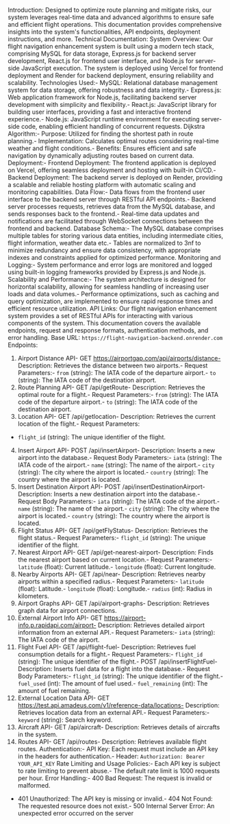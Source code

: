 Introduction:
 Designed to optimize route planning and mitigate risks, our system leverages real-time data and
 advanced algorithms to ensure safe and efficient flight operations. This documentation provides
 comprehensive insights into the system's functionalities, API endpoints, deployment
 instructions, and more.
 Technical Documentation:
 System Overview:
 Our flight navigation enhancement system is built using a modern tech stack, comprising
 MySQL for data storage, Express.js for backend server development, React.js for frontend user
 interface, and Node.js for server-side JavaScript execution. The system is deployed using
 Vercel for frontend deployment and Render for backend deployment, ensuring reliability and
 scalability.
 Technologies Used:- MySQL: Relational database management system for data storage, offering robustness and
 data integrity.- Express.js: Web application framework for Node.js, facilitating backend server development
 with simplicity and flexibility.- React.js: JavaScript library for building user interfaces, providing a fast and interactive frontend
 experience.- Node.js: JavaScript runtime environment for executing server-side code, enabling efficient
 handling of concurrent requests.
 Dijkstra Algorithm:- Purpose: Utilized for finding the shortest path in route planning.- Implementation: Calculates optimal routes considering real-time weather and flight conditions.- Benefits: Ensures efficient and safe navigation by dynamically adjusting routes based on
 current data.
 Deployment:- Frontend Deployment: The frontend application is deployed on Vercel, offering seamless
 deployment and hosting with built-in CI/CD.- Backend Deployment: The backend server is deployed on Render, providing a scalable and
 reliable hosting platform with automatic scaling and monitoring capabilities.
 Data Flow:- Data flows from the frontend user interface to the backend server through RESTful API
 endpoints.- Backend server processes requests, retrieves data from the MySQL database, and sends
 responses back to the frontend.- Real-time data updates and notifications are facilitated through WebSocket connections
 between the frontend and backend.
Database Schema:- The MySQL database comprises multiple tables for storing various data entities, including
 intermediate cities, flight information, weather data etc.- Tables are normalized to 3nf to minimize redundancy and ensure data consistency, with
 appropriate indexes and constraints applied for optimized performance.
 Monitoring and Logging:- System performance and error logs are monitored and logged using built-in logging
 frameworks provided by Express.js and Node.js.
 Scalability and Performance:- The system architecture is designed for horizontal scalability, allowing for seamless handling of
 increasing user loads and data volumes.- Performance optimizations, such as caching and query optimization, are implemented to
 ensure rapid response times and efficient resource utilization.
 API Links:
 Our flight navigation enhancement system provides a set of RESTful APIs for interacting with
 various components of the system. This documentation covers the available endpoints, request
 and response formats, authentication methods, and error handling.
 Base URL:
 `https://flight-navigation-backend.onrender.com`
 Endpoints:
 1. Airport Distance API- GET https://airportgap.com/api/airports/distance- Description: Retrieves the distance between two airports.- Request Parameters:- `from` (string): The IATA code of the departure airport.- `to` (string): The IATA code of the destination airport.
 2. Route Planning API- GET /api/getRoute- Description: Retrieves the optimal route for a flight.- Request Parameters:- `from` (string): The IATA code of the departure airport.- `to` (string): The IATA code of the destination airport.
 3. Location API- GET /api/getlocation- Description: Retrieves the current location of the flight.- Request Parameters:
- `flight_id` (string): The unique identifier of the flight.
 4. Insert Airport API- POST /api/insertAirport- Description: Inserts a new airport into the database.- Request Body Parameters:- `iata` (string): The IATA code of the airport.- `name` (string): The name of the airport.- `city` (string): The city where the airport is located.- `country` (string): The country where the airport is located.
 5. Insert Destination Airport API- POST /api/insertDestinationAirport- Description: Inserts a new destination airport into the database.- Request Body Parameters:- `iata` (string): The IATA code of the airport.- `name` (string): The name of the airport.- `city` (string): The city where the airport is located.- `country` (string): The country where the airport is located.
 6. Flight Status API- GET /api/getFlyStatus- Description: Retrieves the flight status.- Request Parameters:- `flight_id` (string): The unique identifier of the flight.
 7. Nearest Airport API- GET /api/get-nearest-airport- Description: Finds the nearest airport based on current location.- Request Parameters:- `latitude` (float): Current latitude.- `longitude` (float): Current longitude.
 8. Nearby Airports API- GET /api/near- Description: Retrieves nearby airports within a specified radius.- Request Parameters:- `latitude` (float): Latitude.- `longitude` (float): Longitude.- `radius` (int): Radius in kilometers.
 9. Airport Graphs API- GET /api/airport-graphs- Description: Retrieves graph data for airport connections.
10. External Airport Info API- GET https://airport-info.p.rapidapi.com/airport- Description: Retrieves detailed airport information from an external API.- Request Parameters:- `iata` (string): The IATA code of the airport.
 11. Flight Fuel API- GET /api/flight-fuel- Description: Retrieves fuel consumption details for a flight.- Request Parameters:- `flight_id` (string): The unique identifier of the flight.- POST /api/insertFlightFuel- Description: Inserts fuel data for a flight into the database.- Request Body Parameters:- `flight_id` (string): The unique identifier of the flight.- `fuel_used` (int): The amount of fuel used.- `fuel_remaining` (int): The amount of fuel remaining.
 12. External Location Data API- GET https://test.api.amadeus.com/v1/reference-data/locations- Description: Retrieves location data from an external API.- Request Parameters:- `keyword` (string): Search keyword.
 13. Aircraft API- GET /api/aircraft- Description: Retrieves details of aircrafts in the system.
 14. Routes API- GET /api/routes- Description: Retrieves available flight routes.
 Authentication:- API Key: Each request must include an API key in the headers for authentication.- Header: `Authorization: Bearer YOUR_API_KEY`
 Rate Limiting and Usage Policies:- Each API key is subject to rate limiting to prevent abuse.- The default rate limit is 1000 requests per hour.
 Error Handling:- 400 Bad Request: The request is invalid or malformed.
- 401 Unauthorized: The API key is missing or invalid.- 404 Not Found: The requested resource does not exist.- 500 Internal Server Error: An unexpected error occurred on the server
